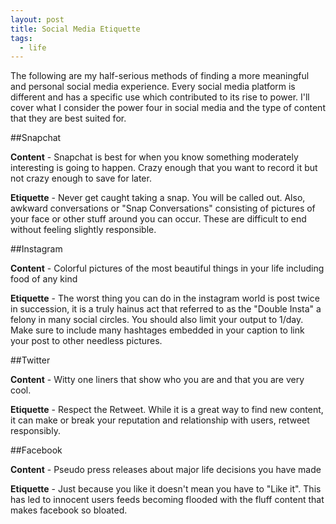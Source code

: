```yaml
---
layout: post
title: Social Media Etiquette
tags:
  - life
---
```


The following are my half-serious methods of finding a more meaningful and personal social media experience. Every social media platform is different and has a specific use which contributed to its rise to power. I'll cover what I consider the power four in social media and the type of content that they are best suited for.

##Snapchat

**Content** - Snapchat is best for when you know something moderately interesting is going to happen. Crazy enough that you want to record it but not crazy enough to save for later. 

**Etiquette** - Never get caught taking a snap. You will be called out. Also, awkward conversations or "Snap Conversations" consisting of pictures of your face or other stuff around you can occur. These are difficult to end without feeling slightly responsible. 

##Instagram

**Content** - Colorful pictures of the most beautiful things in your life including food of any kind

**Etiquette** - The worst thing you can do in the instagram world is post twice in succession, it is a truly hainus act that referred to as the "Double Insta" a felony in many social circles. You should also limit your output to 1/day. Make sure to include many hashtages embedded in your caption to link your post to other needless pictures.

##Twitter

**Content** - Witty one liners that show who you are and that you are very cool.

**Etiquette** - Respect the Retweet. While it is a great way to find new content, it can make or break your reputation and relationship with users, retweet responsibly.

##Facebook

**Content** - Pseudo press releases about major life decisions you have made

**Etiquette** - Just because you like it doesn't mean you have to "Like it". This has led to innocent users feeds becoming flooded with the fluff content that makes facebook so bloated.